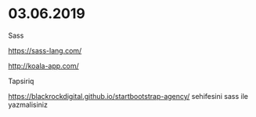 # 03.06.2019

Sass

https://sass-lang.com/

http://koala-app.com/


Tapsiriq

https://blackrockdigital.github.io/startbootstrap-agency/ sehifesini sass ile yazmalisiniz
